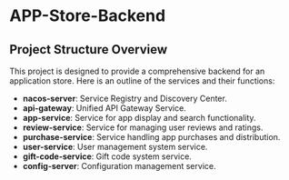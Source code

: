 # APP-Store-Backend
## Project Structure Overview
This project is designed to provide a comprehensive backend for an application store. Here is an outline of the services and their functions:

- **nacos-server**: Service Registry and Discovery Center.
- **api-gateway**: Unified API Gateway Service.
- **app-service**: Service for app display and search functionality.
- **review-service**: Service for managing user reviews and ratings.
- **purchase-service**: Service handling app purchases and distribution.
- **user-service**: User management system service.
- **gift-code-service**: Gift code system service.
- **config-server**: Configuration management service.

